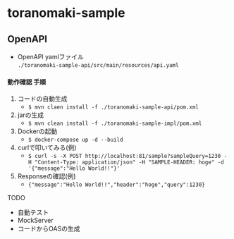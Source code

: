 # toranomaki-sample

## OpenAPI
- OpenAPI yamlファイル <br>
 `./toranomaki-sample-api/src/main/resources/api.yaml`

#### 動作確認 手順
1. コードの自動生成
   - ```$ mvn claen install -f ./toranomaki-sample-api/pom.xml```
2. jarの生成
   - ```$ mvn clean install -f ./toranomaki-sample-impl/pom.xml```
3. Dockerの起動
   - ```$ docker-compose up -d --build```
4. curlで叩いてみる(例)
   - ```$ curl -s -X POST http://localhost:81/sample?sampleQuery=1230 -H "Content-Type: application/json" -H "SAMPLE-HEADER: hoge" -d '{"message":"Hello World!!"}'```
5. Responseの確認(例)
   - ```{"message":"Hello World!!","header":"hoge","query":1230}```



TODO
- 自動テスト
- MockServer
- コードからOASの生成
